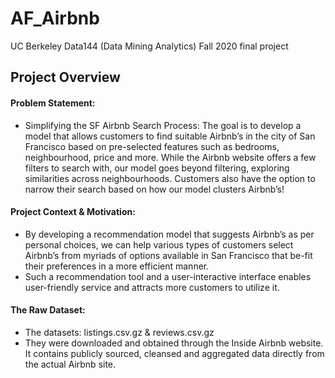 # AF_Airbnb
UC Berkeley Data144 (Data Mining Analytics) Fall 2020 final project

## Project Overview

#### Problem Statement: 
* Simplifying the SF Airbnb Search Process: The goal is to develop a model that allows customers to find suitable Airbnb’s in the city of San Francisco based on pre-selected features such as bedrooms, neighbourhood, price and more. While the Airbnb website offers a few filters to search with, our model goes beyond filtering, exploring similarities across neighbourhoods. Customers also have the option to narrow their search based on how our model clusters Airbnb’s! 

#### Project Context & Motivation: 
* By developing a recommendation model that suggests Airbnb’s as per personal choices, we can help various types of customers select Airbnb’s from myriads of options available in San Francisco that be-fit their preferences in a more efficient manner.
* Such a recommendation tool and a user-interactive interface enables user-friendly service and attracts more customers to utilize it. 

#### The Raw Dataset:
* The datasets: listings.csv.gz & reviews.csv.gz
* They were downloaded and obtained through the Inside Airbnb website. It contains publicly sourced, cleansed and aggregated data directly from the actual Airbnb site. 



